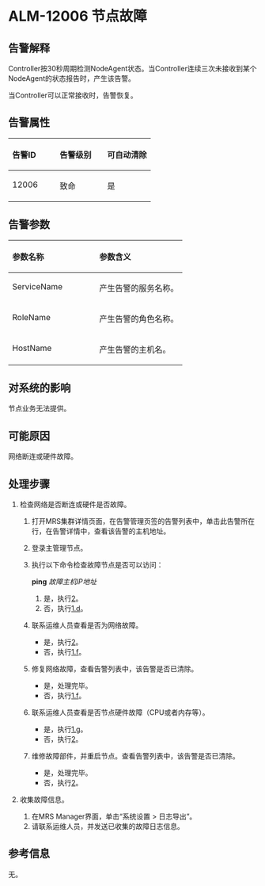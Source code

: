 # ALM-12006 节点故障<a name="alm_12006"></a>

## 告警解释<a name="zh-cn_topic_0191813934_section48126892161325"></a>

Controller按30秒周期检测NodeAgent状态。当Controller连续三次未接收到某个NodeAgent的状态报告时，产生该告警。

当Controller可以正常接收时，告警恢复。

## 告警属性<a name="zh-cn_topic_0191813934_section6507620161430"></a>

<a name="zh-cn_topic_0191813934_table2036590511576"></a>
<table><thead align="left"><tr id="zh-cn_topic_0191813934_row1639975911576"><th class="cellrowborder" valign="top" width="33.33333333333333%" id="mcps1.1.4.1.1"><p id="zh-cn_topic_0191813934_p6047368611576"><a name="zh-cn_topic_0191813934_p6047368611576"></a><a name="zh-cn_topic_0191813934_p6047368611576"></a><strong id="zh-cn_topic_0191813934_b244983011576"><a name="zh-cn_topic_0191813934_b244983011576"></a><a name="zh-cn_topic_0191813934_b244983011576"></a>告警ID</strong></p>
</th>
<th class="cellrowborder" valign="top" width="33.33333333333333%" id="mcps1.1.4.1.2"><p id="zh-cn_topic_0191813934_p3182788411576"><a name="zh-cn_topic_0191813934_p3182788411576"></a><a name="zh-cn_topic_0191813934_p3182788411576"></a><strong id="zh-cn_topic_0191813934_b2596879711576"><a name="zh-cn_topic_0191813934_b2596879711576"></a><a name="zh-cn_topic_0191813934_b2596879711576"></a>告警级别</strong></p>
</th>
<th class="cellrowborder" valign="top" width="33.33333333333333%" id="mcps1.1.4.1.3"><p id="zh-cn_topic_0191813934_p3744689411576"><a name="zh-cn_topic_0191813934_p3744689411576"></a><a name="zh-cn_topic_0191813934_p3744689411576"></a><strong id="zh-cn_topic_0191813934_b3478031211576"><a name="zh-cn_topic_0191813934_b3478031211576"></a><a name="zh-cn_topic_0191813934_b3478031211576"></a>可自动清除</strong></p>
</th>
</tr>
</thead>
<tbody><tr id="zh-cn_topic_0191813934_row4766824211576"><td class="cellrowborder" valign="top" width="33.33333333333333%" headers="mcps1.1.4.1.1 "><p id="zh-cn_topic_0191813934_p4566353811576"><a name="zh-cn_topic_0191813934_p4566353811576"></a><a name="zh-cn_topic_0191813934_p4566353811576"></a>12006</p>
</td>
<td class="cellrowborder" valign="top" width="33.33333333333333%" headers="mcps1.1.4.1.2 "><p id="zh-cn_topic_0191813934_p2136446911576"><a name="zh-cn_topic_0191813934_p2136446911576"></a><a name="zh-cn_topic_0191813934_p2136446911576"></a>致命</p>
</td>
<td class="cellrowborder" valign="top" width="33.33333333333333%" headers="mcps1.1.4.1.3 "><p id="zh-cn_topic_0191813934_p278925211576"><a name="zh-cn_topic_0191813934_p278925211576"></a><a name="zh-cn_topic_0191813934_p278925211576"></a>是</p>
</td>
</tr>
</tbody>
</table>

## 告警参数<a name="zh-cn_topic_0191813934_section63452949161437"></a>

<a name="zh-cn_topic_0191813934_table3879217311576"></a>
<table><thead align="left"><tr id="zh-cn_topic_0191813934_row1716001911576"><th class="cellrowborder" valign="top" width="50%" id="mcps1.1.3.1.1"><p id="zh-cn_topic_0191813934_p5136709111576"><a name="zh-cn_topic_0191813934_p5136709111576"></a><a name="zh-cn_topic_0191813934_p5136709111576"></a><strong id="zh-cn_topic_0191813934_b4140262811576"><a name="zh-cn_topic_0191813934_b4140262811576"></a><a name="zh-cn_topic_0191813934_b4140262811576"></a>参数名称</strong></p>
</th>
<th class="cellrowborder" valign="top" width="50%" id="mcps1.1.3.1.2"><p id="zh-cn_topic_0191813934_p4862994111576"><a name="zh-cn_topic_0191813934_p4862994111576"></a><a name="zh-cn_topic_0191813934_p4862994111576"></a><strong id="zh-cn_topic_0191813934_b4575175911576"><a name="zh-cn_topic_0191813934_b4575175911576"></a><a name="zh-cn_topic_0191813934_b4575175911576"></a>参数含义</strong></p>
</th>
</tr>
</thead>
<tbody><tr id="zh-cn_topic_0191813934_row3303601311576"><td class="cellrowborder" valign="top" width="50%" headers="mcps1.1.3.1.1 "><p id="zh-cn_topic_0191813934_p2669378111576"><a name="zh-cn_topic_0191813934_p2669378111576"></a><a name="zh-cn_topic_0191813934_p2669378111576"></a>ServiceName</p>
</td>
<td class="cellrowborder" valign="top" width="50%" headers="mcps1.1.3.1.2 "><p id="zh-cn_topic_0191813934_p4873781211576"><a name="zh-cn_topic_0191813934_p4873781211576"></a><a name="zh-cn_topic_0191813934_p4873781211576"></a>产生告警的服务名称。</p>
</td>
</tr>
<tr id="zh-cn_topic_0191813934_row5880414611576"><td class="cellrowborder" valign="top" width="50%" headers="mcps1.1.3.1.1 "><p id="zh-cn_topic_0191813934_p1189127911576"><a name="zh-cn_topic_0191813934_p1189127911576"></a><a name="zh-cn_topic_0191813934_p1189127911576"></a>RoleName</p>
</td>
<td class="cellrowborder" valign="top" width="50%" headers="mcps1.1.3.1.2 "><p id="zh-cn_topic_0191813934_p1983452011576"><a name="zh-cn_topic_0191813934_p1983452011576"></a><a name="zh-cn_topic_0191813934_p1983452011576"></a>产生告警的角色名称。</p>
</td>
</tr>
<tr id="zh-cn_topic_0191813934_row5116676611576"><td class="cellrowborder" valign="top" width="50%" headers="mcps1.1.3.1.1 "><p id="zh-cn_topic_0191813934_p6349545211576"><a name="zh-cn_topic_0191813934_p6349545211576"></a><a name="zh-cn_topic_0191813934_p6349545211576"></a>HostName</p>
</td>
<td class="cellrowborder" valign="top" width="50%" headers="mcps1.1.3.1.2 "><p id="zh-cn_topic_0191813934_p4493066411576"><a name="zh-cn_topic_0191813934_p4493066411576"></a><a name="zh-cn_topic_0191813934_p4493066411576"></a>产生告警的主机名。</p>
</td>
</tr>
</tbody>
</table>

## 对系统的影响<a name="zh-cn_topic_0191813934_section32028315161445"></a>

节点业务无法提供。

## 可能原因<a name="zh-cn_topic_0191813934_section14828529161450"></a>

网络断连或硬件故障。

## 处理步骤<a name="zh-cn_topic_0191813934_section30560673161454"></a>

1.  检查网络是否断连或硬件是否故障。
    1.  打开MRS集群详情页面，在告警管理页签的告警列表中，单击此告警所在行，在告警详情中，查看该告警的主机地址。
    2.  登录主管理节点。
    3.  执行以下命令检查故障节点是否可以访问：

        **ping** _故障主机IP地址_

        1.  是，执行[2](#zh-cn_topic_0191813934_li572522141314)。
        2.  否，执行[1.d](#zh-cn_topic_0191813934_li65085062161917)。

    4.  <a name="zh-cn_topic_0191813934_li65085062161917"></a>联系运维人员查看是否为网络故障。
        -   是，执行[2](#zh-cn_topic_0191813934_li572522141314)。
        -   否，执行[1.f](#zh-cn_topic_0191813934_li25618036162125)。

    5.  修复网络故障，查看告警列表中，该告警是否已清除。
        -   是，处理完毕。
        -   否，执行[1.f](#zh-cn_topic_0191813934_li25618036162125)。

    6.  <a name="zh-cn_topic_0191813934_li25618036162125"></a>联系运维人员查看是否节点硬件故障（CPU或者内存等）。
        -   是，执行[1.g](#zh-cn_topic_0191813934_li8903046162132)。
        -   否，执行[2](#zh-cn_topic_0191813934_li572522141314)。

    7.  <a name="zh-cn_topic_0191813934_li8903046162132"></a>维修故障部件，并重启节点。查看告警列表中，该告警是否已清除。
        -   是，处理完毕。
        -   否，执行[2](#zh-cn_topic_0191813934_li572522141314)。

2.  <a name="zh-cn_topic_0191813934_li572522141314"></a>收集故障信息。
    1.  在MRS Manager界面，单击“系统设置 \> 日志导出”。
    2.  请联系运维人员，并发送已收集的故障日志信息。


## 参考信息<a name="zh-cn_topic_0191813934_section55635852162510"></a>

无。

